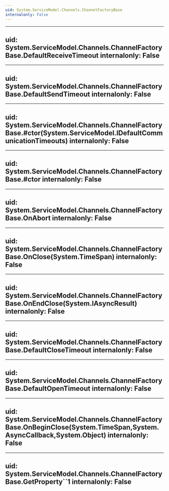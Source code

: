 ```yaml
---
uid: System.ServiceModel.Channels.ChannelFactoryBase
internalonly: False
---
```


---
uid: System.ServiceModel.Channels.ChannelFactoryBase.DefaultReceiveTimeout
internalonly: False
---

---
uid: System.ServiceModel.Channels.ChannelFactoryBase.DefaultSendTimeout
internalonly: False
---

---
uid: System.ServiceModel.Channels.ChannelFactoryBase.#ctor(System.ServiceModel.IDefaultCommunicationTimeouts)
internalonly: False
---

---
uid: System.ServiceModel.Channels.ChannelFactoryBase.#ctor
internalonly: False
---

---
uid: System.ServiceModel.Channels.ChannelFactoryBase.OnAbort
internalonly: False
---

---
uid: System.ServiceModel.Channels.ChannelFactoryBase.OnClose(System.TimeSpan)
internalonly: False
---

---
uid: System.ServiceModel.Channels.ChannelFactoryBase.OnEndClose(System.IAsyncResult)
internalonly: False
---

---
uid: System.ServiceModel.Channels.ChannelFactoryBase.DefaultCloseTimeout
internalonly: False
---

---
uid: System.ServiceModel.Channels.ChannelFactoryBase.DefaultOpenTimeout
internalonly: False
---

---
uid: System.ServiceModel.Channels.ChannelFactoryBase.OnBeginClose(System.TimeSpan,System.AsyncCallback,System.Object)
internalonly: False
---

---
uid: System.ServiceModel.Channels.ChannelFactoryBase.GetProperty``1
internalonly: False
---
